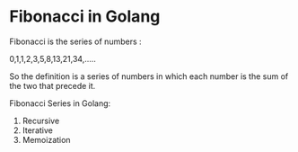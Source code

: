 # Fibonacci in Golang
Fibonacci is the series of numbers :

0,1,1,2,3,5,8,13,21,34,.....

So the definition is a series of numbers in which each number is the sum of the two that precede it.

Fibonacci Series in Golang:

1. Recursive
2. Iterative
3. Memoization
